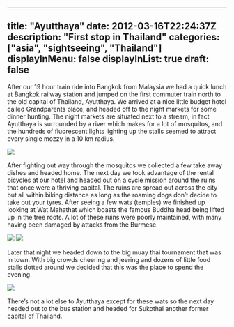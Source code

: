 
---
title: "Ayutthaya"
date: 2012-03-16T22:24:37Z
description: "First stop in Thailand"
categories: ["asia", "sightseeing", "Thailand"]
displayInMenu: false
displayInList: true
draft: false
---


After our 19 hour train ride into Bangkok from Malaysia we had a quick lunch at Bangkok railway station and jumped on the first commuter train north to the old capital of Thailand, Ayutthaya.
We arrived at a nice little budget hotel called Grandparents place, and headed off to the night markets for some dinner hunting. The night markets are situated next to a stream, in fact Ayutthaya is surrounded by a river which makes for a lot of mosquitos, and the hundreds of fluorescent lights lighting up the stalls seemed to attract every single mozzy in a 10 km radius.

![](/Ayutthaya/Ayutthaya1.jpg)

After fighting out way through the mosquitos we collected a few take away dishes and headed home.
The next day we took advantage of the rental bicycles at our hotel and headed out on a cycle mission around the ruins that once were a thriving capital. The ruins are spread out across the city but all within biking distance as long as the roaming dogs don’t decide to take out your tyres.
After seeing a few wats (temples) we finished up looking at Wat Mahathat which boasts the famous Buddha head being lifted up in the tree roots. A lot of these ruins were poorly maintained, with many having been damaged by attacks from the Burmese. 


![](/Ayutthaya/Ayutthaya2.jpg)
![](/Ayutthaya/Ayutthaya3.jpg)

Later that night we headed down to the big muay thai tournament that was in town. With big crowds cheering and jeering and dozens of little food stalls dotted around we decided that this was the place to spend the evening. 


![](/Ayutthaya/Ayutthaya4.jpg)

There’s not a lot else to Ayutthaya except for these wats so the next day headed out to the bus station and headed for Sukothai  another  former capital of Thailand.
